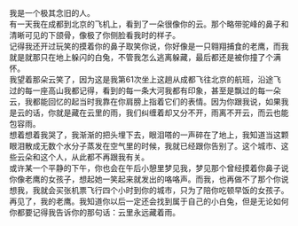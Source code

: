 我是一个极其念旧的人。  
有一天我在成都到北京的飞机上，看到了一朵很像你的云。那个略带驼峰的鼻子和清晰可见的下颌骨，像极了你侧脸看我时的样子。  
记得我还开过玩笑的摸着你的鼻子取笑你说，你好像是一只翱翔捕食的老鹰，而我就是就那只在地上躲闪的白兔，不管我怎么逃离躲藏，最后都还是被你撞了个满怀。  
我望着那朵云笑了，因为这是我第61次坐上这趟从成都飞往北京的航班，沿途飞过的每一座高山我都记得，看到的每一条大河我都有印象，甚至是飘过的每一朵云，我都能回忆的起当时我靠在你肩膀上指着它们的表情。因为你跟我说，如果我是云的话，你就是藏在云里的雨，我们纠缠着却又分不开，雨离不开云，而云也能包容雨。  
想着想着我哭了，我渐渐的把头埋下去，眼泪嗒的一声碎在了地上，我知道当这颗眼泪散成无数个水分子蒸发在空气里的时候，我就已经跟你告别了。这个城市、这些云朵和这个人，从此都不再跟我有关。  
或许某一个平静的下午，你也会在午后小憩里梦见我，梦见那个曾经摸着你鼻子说你像老鹰的女孩子，想起她一笑起来就发出的咯咯声。而我，也再做不了那个你说想我，我就会买张机票飞行四个小时到你的城市，只为了陪你吃顿早饭的女孩子。  
再见了，我的老鹰。我知道你以后一定还会找到属于自己的小白兔，但是无论如何你都要记得我告诉你的那句话：云里永远藏着雨。
